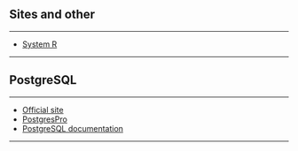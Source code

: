## Sites and other
---
- [System R](https://mcjones.org/System_R/SQL_Reunion_95/sqlr95.html)
---

## PostgreSQL
---
- [Official site](https://www.postgresql.org/)
- [PostgresPro](https://postgrespro.ru/)
- [PostgreSQL documentation](https://www.postgresql.org/docs/)
---
